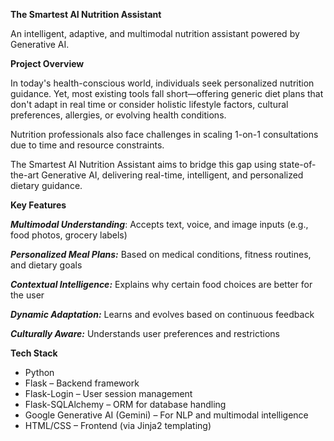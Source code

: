 **The Smartest AI Nutrition Assistant**

An intelligent, adaptive, and multimodal nutrition assistant powered by Generative AI.

**Project Overview**

In today's health-conscious world, individuals seek personalized nutrition guidance. Yet, most existing tools fall short—offering generic diet plans that don't adapt in real time or consider holistic lifestyle factors, cultural preferences, allergies, or evolving health conditions.

Nutrition professionals also face challenges in scaling 1-on-1 consultations due to time and resource constraints.

The Smartest AI Nutrition Assistant aims to bridge this gap using state-of-the-art Generative AI, delivering real-time, intelligent, and personalized dietary guidance.

**Key Features**

_**Multimodal Understanding**_: Accepts text, voice, and image inputs (e.g., food photos, grocery labels)

_**Personalized Meal Plans:**_ Based on medical conditions, fitness routines, and dietary goals

_**Contextual Intelligence:**_ Explains why certain food choices are better for the user

_**Dynamic Adaptation:**_ Learns and evolves based on continuous feedback

_**Culturally Aware:**_ Understands user preferences and restrictions

 **Tech Stack**

- Python
- Flask – Backend framework
- Flask-Login – User session management
- Flask-SQLAlchemy – ORM for database handling
- Google Generative AI (Gemini) – For NLP and multimodal intelligence
- HTML/CSS  – Frontend (via Jinja2 templating)
 


